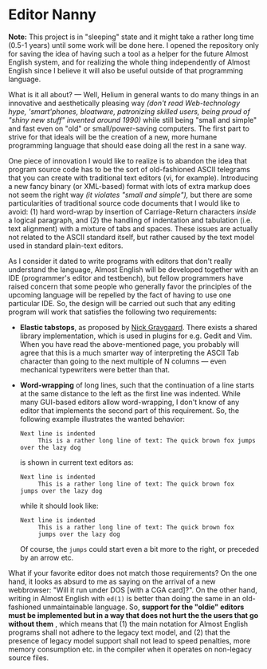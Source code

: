 Editor Nanny
============

**Note:** This project is in "sleeping" state and it might take a rather long time (0.5-1 years) until some work will
be done here. I opened the repository only for saving the idea of having such a tool as a helper for the future
Almost English system, and for realizing the whole thing independently of Almost English since I believe it will also
be useful outside of that programming language.

What is it all about? — Well, Helium in general wants to do many things in an innovative and aesthetically pleasing way
_(don't read Web-technology hype, 'smart'phones, bloatware, patronizing skilled users, being proud of "shiny new stuff"
invented around 1990)_ while still being "small and simple" and fast even on "old" or small/power-saving computers. The
first part to strive for that ideals will be the creation of a new, more humane programming language that should ease doing
all the rest in a sane way. 

One piece of innovation I would like to realize is to abandon the idea that program source code has to be the sort of
old-fashioned ASCII telegrams that you can create with traditional text editors (vi, for example). Introducing a new fancy
binary (or XML-based) format with lots of extra markup does not seem the right way _(it violates "small and simple"),_ but
there are some particularities of traditional source code documents that I would like to avoid: (1) hard word-wrap by
insertion of Carriage-Return characters _inside_ a logical paragraph, and (2) the handling of indentation and tabulation
(i.e. text alignment) with a mixture of tabs and spaces. These issues are actually not related to the ASCII standard itself,
but rather caused by the text model used in standard plain-text editors. 

As I consider it dated to write programs with editors that don't really understand the language, Almost English will be
developed together with an IDE (programmer's editor and testbench), but fellow programmers have raised concern that some
people who generally favor the principles of the upcoming language will be repelled by the fact of having to use one
particular IDE. So, the design will be carried out such that any editing program will work that satisfies the following two
requirements:

 *  **Elastic tabstops**, as proposed by [Nick Gravgaard](http://nickgravgaard.com/elastictabstops/). There exists a shared
    library implementation, which is used in plugins for e.g. Gedit and Vim. When you have read the above-mentioned page,
    you probably will agree that this is a much smarter way of interpreting the ASCII Tab character than going to the
    next multiple of N columns — even mechanical typewriters were better than that.

 *  **Word-wrapping** of long lines, such that the continuation of a line starts at the same distance to the left as the
    first line was indented. While many GUI-based editors allow word-wrapping, I don't know of any editor that implements
    the second part of this requirement. So, the following example illustrates the wanted behavior:

    ```
    Next line is indented
         This is a rather long line of text: The quick brown fox jumps over the lazy dog
    ```
    is shown in current text editors as:
    ```
    Next line is indented
         This is a rather long line of text: The quick brown fox
    jumps over the lazy dog
    ```
    while it should look like:
    ```
    Next line is indented
         This is a rather long line of text: The quick brown fox
         jumps over the lazy dog
    ```
    Of course, the `jumps` could start even a bit more to the right, or preceded by an arrow etc.

What if your favorite editor does not match those requirements? On the one hand, it looks as absurd to me as saying on the
arrival of a new webbrowser: "Will it run under DOS [with a CGA card]?". On the other hand, writing in Almost English with
`ed(1)` is better than doing the same in an old-fashioned unmaintainable language. So, **support for the "oldie" editors
must be implemented but in a way that does not hurt the the users that go without them** , which means that (1) the main
notation for Almost English programs shall not adhere to the legacy text model, and (2) that the presence of legacy model
support shall not lead to speed penalties, more memory consumption etc. in the compiler when it operates on non-legacy
source files. 